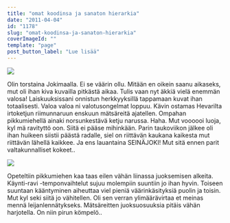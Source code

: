 ```yaml
---
title: "omat koodinsa ja sanaton hierarkia"
date: "2011-04-04"
id: "1178"
slug: "omat-koodinsa-ja-sanaton-hierarkia"
coverImageId: ""
template: "page"
post_button_label: "Lue lisää"
---
```


[![](/images/nimet%25C3%25B6n24.png)](http://1.bp.blogspot.com/-UvVwuIMnuwM/TZivwGlvCoI/AAAAAAAAAEs/LkbgRLYDFcU/s1600/nimet%25C3%25B6n24.png)

  
Olin torstaina Jokimaalla. Ei se väärin ollu. Mitään en oikein saanu aikaseks, mut oli ihan kiva kuvailla pitkästä aikaa. Tulis vaan nyt äkkiä vielä enemmän valosa! Laiskuuksissani onnistun herkkyyksillä tappamaan kuvat ihan totaalisesti. Valoa valoa ni valotusongelmat loppuu. Kävin ostamas Hevarilta irtoketjun riimunnaruun enskuun mätsäreitä ajatellen. Ompahan pikkumiehellä ainaki norsunkestävä ketju narussa. Haha. Mut voooooi luoja, kyl mä ravityttö oon. Siitä ei pääse mihinkään. Parin taukoviikon jälkee oli ihan huikeen siistii päästä radalle, siel on riittävän kaukana kaikesta mut riittävän lähellä kaikkee. Ja ens lauantaina SEINÄJOKI! Mut sitä ennen parit valtakunnalliset kokeet..  
  

[![](/images/nimet%25C3%25B6n23.png)](http://3.bp.blogspot.com/-kXAien2e3-M/TZivuvuD_HI/AAAAAAAAAEo/UE9NWfek4hI/s1600/nimet%25C3%25B6n23.png)

  
Opeteltiin pikkumiehen kaa taas eilen vähän liinassa juoksemisen alkeita. Käynti-ravi -temponvaihtelut sujuu molempiin suuntiin jo ihan hyvin. Toiseen suuntaan kääntyminen aiheuttaa viel pieniä väärinkäsityksiä puolin ja toisin. Mut kyl seki siitä jo vähitellen. Oli sen verran ylimäärävirtaa et meinas mennä leijanlennätykseks. Mätsäreitten juoksuosuuksia pitäis vähän harjotella. On niin pirun kömpelö..
